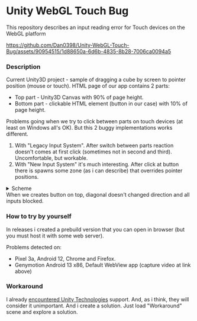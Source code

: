 # Unity WebGL Touch Bug
This repository describes an input reading error for Touch devices on the WebGL platform

https://github.com/Dan0398/Unity-WebGL-Touch-Bug/assets/90954515/1d88650a-6d6b-4835-8b28-7006ca0094a5

### Description
Current Unity3D project - sample of dragging a cube by screen to pointer position (mouse or touch).
HTML page of our app contains 2 parts:
- Top part - Unity3D Canvas with 90% of page height.
- Bottom part - clickable HTML element (button in our case) with 10% of page height.

Problems going when we try to click between parts on touch devices (at least on Windows all's OK). But this 2 buggy implementations works different.

1. With "Legacy Input System". After switch between parts reaction doesn't comes at first click (sometimes not in second and third). Uncomfortable, but workable.
2. With "New Input System" it's much interesting. After click at button there is spawns some zone (as i can describe) that overrides pointer positions.
<details>
<summary>Scheme</summary>

![image](/Media/Description.png "Usage of component inside editor")
</details>
When we creates button on top, diagonal doesn't changed direction and  all inputs blocked.

### How to try by yourself
In releases i created a prebuild version that you can open in browser (but you must host it with some web server).

Problems detected on:
- Pixel 3a, Android 12, Chrome and Firefox.
- Genymotion Android 13 x86, Default WebView app (capture video at link above)

### Workaround
I already [encountered Unity Technologies](https://forum.unity.com/threads/commandbuffer-setglobaltexture-works-weird.1538248/) support. And, as i think, they will consider it unimportant. And i create a solution. Just load "Workaround" scene and explore a solution.
